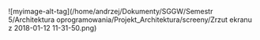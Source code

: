 
![myimage-alt-tag](/home/andrzej/Dokumenty/SGGW/Semestr 5/Architektura oprogramowania/Projekt_Architektura/screeny/Zrzut ekranu z 2018-01-12 11-31-50.png)

